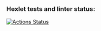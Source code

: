 ### Hexlet tests and linter status:
[![Actions Status](https://github.com/KirillPunkov/java-project-61/workflows/hexlet-check/badge.svg)](https://github.com/KirillPunkov/java-project-61/actions)